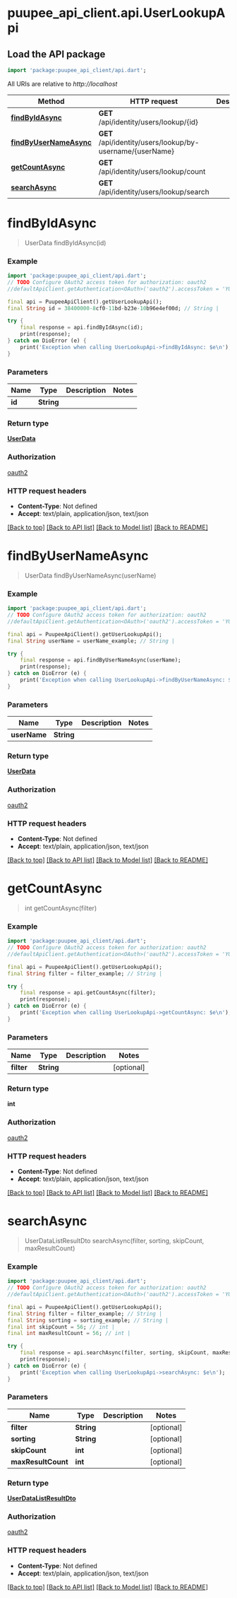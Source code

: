 # puupee_api_client.api.UserLookupApi

## Load the API package
```dart
import 'package:puupee_api_client/api.dart';
```

All URIs are relative to *http://localhost*

Method | HTTP request | Description
------------- | ------------- | -------------
[**findByIdAsync**](UserLookupApi.md#findbyidasync) | **GET** /api/identity/users/lookup/{id} | 
[**findByUserNameAsync**](UserLookupApi.md#findbyusernameasync) | **GET** /api/identity/users/lookup/by-username/{userName} | 
[**getCountAsync**](UserLookupApi.md#getcountasync) | **GET** /api/identity/users/lookup/count | 
[**searchAsync**](UserLookupApi.md#searchasync) | **GET** /api/identity/users/lookup/search | 


# **findByIdAsync**
> UserData findByIdAsync(id)



### Example
```dart
import 'package:puupee_api_client/api.dart';
// TODO Configure OAuth2 access token for authorization: oauth2
//defaultApiClient.getAuthentication<OAuth>('oauth2').accessToken = 'YOUR_ACCESS_TOKEN';

final api = PuupeeApiClient().getUserLookupApi();
final String id = 38400000-8cf0-11bd-b23e-10b96e4ef00d; // String | 

try {
    final response = api.findByIdAsync(id);
    print(response);
} catch on DioError (e) {
    print('Exception when calling UserLookupApi->findByIdAsync: $e\n');
}
```

### Parameters

Name | Type | Description  | Notes
------------- | ------------- | ------------- | -------------
 **id** | **String**|  | 

### Return type

[**UserData**](UserData.md)

### Authorization

[oauth2](../README.md#oauth2)

### HTTP request headers

 - **Content-Type**: Not defined
 - **Accept**: text/plain, application/json, text/json

[[Back to top]](#) [[Back to API list]](../README.md#documentation-for-api-endpoints) [[Back to Model list]](../README.md#documentation-for-models) [[Back to README]](../README.md)

# **findByUserNameAsync**
> UserData findByUserNameAsync(userName)



### Example
```dart
import 'package:puupee_api_client/api.dart';
// TODO Configure OAuth2 access token for authorization: oauth2
//defaultApiClient.getAuthentication<OAuth>('oauth2').accessToken = 'YOUR_ACCESS_TOKEN';

final api = PuupeeApiClient().getUserLookupApi();
final String userName = userName_example; // String | 

try {
    final response = api.findByUserNameAsync(userName);
    print(response);
} catch on DioError (e) {
    print('Exception when calling UserLookupApi->findByUserNameAsync: $e\n');
}
```

### Parameters

Name | Type | Description  | Notes
------------- | ------------- | ------------- | -------------
 **userName** | **String**|  | 

### Return type

[**UserData**](UserData.md)

### Authorization

[oauth2](../README.md#oauth2)

### HTTP request headers

 - **Content-Type**: Not defined
 - **Accept**: text/plain, application/json, text/json

[[Back to top]](#) [[Back to API list]](../README.md#documentation-for-api-endpoints) [[Back to Model list]](../README.md#documentation-for-models) [[Back to README]](../README.md)

# **getCountAsync**
> int getCountAsync(filter)



### Example
```dart
import 'package:puupee_api_client/api.dart';
// TODO Configure OAuth2 access token for authorization: oauth2
//defaultApiClient.getAuthentication<OAuth>('oauth2').accessToken = 'YOUR_ACCESS_TOKEN';

final api = PuupeeApiClient().getUserLookupApi();
final String filter = filter_example; // String | 

try {
    final response = api.getCountAsync(filter);
    print(response);
} catch on DioError (e) {
    print('Exception when calling UserLookupApi->getCountAsync: $e\n');
}
```

### Parameters

Name | Type | Description  | Notes
------------- | ------------- | ------------- | -------------
 **filter** | **String**|  | [optional] 

### Return type

**int**

### Authorization

[oauth2](../README.md#oauth2)

### HTTP request headers

 - **Content-Type**: Not defined
 - **Accept**: text/plain, application/json, text/json

[[Back to top]](#) [[Back to API list]](../README.md#documentation-for-api-endpoints) [[Back to Model list]](../README.md#documentation-for-models) [[Back to README]](../README.md)

# **searchAsync**
> UserDataListResultDto searchAsync(filter, sorting, skipCount, maxResultCount)



### Example
```dart
import 'package:puupee_api_client/api.dart';
// TODO Configure OAuth2 access token for authorization: oauth2
//defaultApiClient.getAuthentication<OAuth>('oauth2').accessToken = 'YOUR_ACCESS_TOKEN';

final api = PuupeeApiClient().getUserLookupApi();
final String filter = filter_example; // String | 
final String sorting = sorting_example; // String | 
final int skipCount = 56; // int | 
final int maxResultCount = 56; // int | 

try {
    final response = api.searchAsync(filter, sorting, skipCount, maxResultCount);
    print(response);
} catch on DioError (e) {
    print('Exception when calling UserLookupApi->searchAsync: $e\n');
}
```

### Parameters

Name | Type | Description  | Notes
------------- | ------------- | ------------- | -------------
 **filter** | **String**|  | [optional] 
 **sorting** | **String**|  | [optional] 
 **skipCount** | **int**|  | [optional] 
 **maxResultCount** | **int**|  | [optional] 

### Return type

[**UserDataListResultDto**](UserDataListResultDto.md)

### Authorization

[oauth2](../README.md#oauth2)

### HTTP request headers

 - **Content-Type**: Not defined
 - **Accept**: text/plain, application/json, text/json

[[Back to top]](#) [[Back to API list]](../README.md#documentation-for-api-endpoints) [[Back to Model list]](../README.md#documentation-for-models) [[Back to README]](../README.md)

